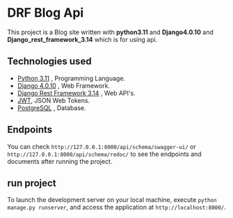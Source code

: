 # DRF Blog Api

This project is a Blog site written with **python3.11** and **Django4.0.10** and **Django_rest_framework_3.14** which is
for using api.

## Technologies used

- [Python 3.11](https://www.python.org/) , Programming Language.
- [Django 4.0.10](https://docs.djangoproject.com/en/4.2/releases/4.0.10/) , Web Framework.
- [Django Rest Framework 3.14](https://www.django-rest-framework.org/) , Web API's.
- [JWT](https://jwt.io/), JSON Web Tokens.
- [PostgreSQL](https://www.postgresql.org/) , Database.

## Endpoints

You can check `http://127.0.0.1:8000/api/schema/swagger-ui/` or `http://127.0.0.1:8000/api/schema/redoc/`
to see the endpoints and documents after running the project.

## run project

To launch the development server on your local machine, execute `python manage.py runserver`, and access the application
at `http://localhost:8000/`.